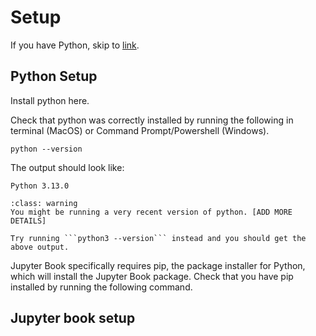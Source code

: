 # Setup

If you have Python, skip to [link]().

## Python Setup

Install python here.

Check that python was correctly installed by running the following in terminal (MacOS) or Command Prompt/Powershell (Windows).

```
python --version
```

The output should look like:

```
Python 3.13.0
```

`````{admonition} command not found: python
:class: warning
You might be running a very recent version of python. [ADD MORE DETAILS]

Try running ```python3 --version``` instead and you should get the above output.
`````

Jupyter Book specifically requires pip, the package installer for Python, which will install the Jupyter Book package. Check that you have pip installed by running the following command.


## Jupyter book setup